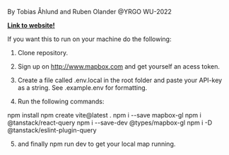 By Tobias Åhlund and Ruben Olander @YRGO WU-2022

**[Link to website!](https://astro-tracer.netlify.app/)**

If you want this to run on your machine do the following:

1. Clone repository.

2. Sign up on http://www.mapbox.com and get yourself an acess token.

3. Create a file called .env.local in the root folder and paste your API-key as a string. See .example.env for formatting.

4. Run the following commands:

npm install
npm create vite@latest .
npm i --save mapbox-gl
npm i @tanstack/react-query
npm i --save-dev @types/mapbox-gl
npm i -D @tanstack/eslint-plugin-query

5. and finally npm run dev to get your local map running.